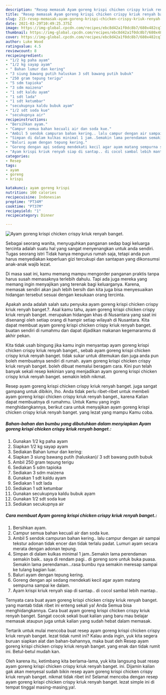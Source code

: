 ```yaml
---
description: "Resep memasak Ayam goreng krispi chicken crispy kriuk renyah banget. yang sedap dan Mudah Dibuat"
title: "Resep memasak Ayam goreng krispi chicken crispy kriuk renyah banget. yang sedap dan Mudah Dibuat"
slug: 215-resep-memasak-ayam-goreng-krispi-chicken-crispy-kriuk-renyah-banget-yang-sedap-dan-mudah-dibuat
date: 2021-03-29T10:49:25.375Z
image: https://img-global.cpcdn.com/recipes/ebc8d42a1f0dc8b7/680x482cq70/ayam-goreng-krispi-chicken-crispy-kriuk-renyah-banget-foto-resep-utama.jpg
thumbnail: https://img-global.cpcdn.com/recipes/ebc8d42a1f0dc8b7/680x482cq70/ayam-goreng-krispi-chicken-crispy-kriuk-renyah-banget-foto-resep-utama.jpg
cover: https://img-global.cpcdn.com/recipes/ebc8d42a1f0dc8b7/680x482cq70/ayam-goreng-krispi-chicken-crispy-kriuk-renyah-banget-foto-resep-utama.jpg
author: Luke Wood
ratingvalue: 4.5
reviewcount: 8
recipeingredient:
- "1/2 kg paha ayam"
- "1/2 kg sayap ayam"
- " Bahan lumur dan kering"
- "3 siung bawang putih haluskan 3 sdt bawang putih bubuk"
- "250 gram tepung terigu"
- "5 sdm tapioka"
- "3 sdm maizena"
- "1 sdt kaldu ayam"
- "1 sdt lada"
- "1 sdt ketumbar"
- "secukupnya kaldu bubuk ayam"
- "1/2 sdt soda kue"
- "secukupnya air"
recipeinstructions:
- "Bersihkan ayam."
- "Campur semua bahan kecuali air dan soda kue."
- "Ambil 5 sendok campuran bahan kering.. lalu campur dengan air sampai tekstur adonan tidak encer dan tidak terlalu padat. Lumuri ayam secara merata dengan adonan tepung."
- "Simpan di dalam kulkas minimal 1 jam..Semakin lama perendaman semakin baik.. saya di rendam pagi.. di goreng sore untuk buka puasa. Semakin lama perendaman...rasa bumbu nya semakin meresap sampai ke tulang bagian luar."
- "Baluri ayam dengan tepung kering."
- "Goreng dengan api sedang mendekati kecil agar ayam matang sempurna sampai ke dalam."
- "Ayam krispi kriuk renyah siap di santap.. di cocol sambal lebih mantap.."
categories:
- Resep
tags:
- ayam
- goreng
- krispi

katakunci: ayam goreng krispi 
nutrition: 160 calories
recipecuisine: Indonesian
preptime: "PT34M"
cooktime: "PT37M"
recipeyield: "1"
recipecategory: Dinner

---
```



![Ayam goreng krispi chicken crispy kriuk renyah banget.](https://img-global.cpcdn.com/recipes/ebc8d42a1f0dc8b7/680x482cq70/ayam-goreng-krispi-chicken-crispy-kriuk-renyah-banget-foto-resep-utama.jpg)

Sebagai seorang wanita, menyuguhkan panganan sedap bagi keluarga tercinta adalah suatu hal yang sangat menyenangkan untuk anda sendiri. Tugas seorang istri Tidak hanya mengurus rumah saja, tetapi anda pun harus menyediakan keperluan gizi tercukupi dan santapan yang dikonsumsi anak-anak wajib lezat.

Di masa  saat ini, kamu memang mampu mengorder panganan praktis tanpa harus susah memasaknya terlebih dahulu. Tapi ada juga mereka yang memang ingin menyajikan yang terenak bagi keluarganya. Karena, memasak sendiri akan jauh lebih bersih dan kita juga bisa menyesuaikan hidangan tersebut sesuai dengan kesukaan orang tercinta. 



Apakah anda adalah salah satu penyuka ayam goreng krispi chicken crispy kriuk renyah banget.?. Asal kamu tahu, ayam goreng krispi chicken crispy kriuk renyah banget. merupakan hidangan khas di Nusantara yang saat ini disenangi oleh setiap orang di hampir setiap wilayah di Nusantara. Kita dapat membuat ayam goreng krispi chicken crispy kriuk renyah banget. buatan sendiri di rumahmu dan dapat dijadikan makanan kegemaranmu di akhir pekan.

Kita tidak usah bingung jika kamu ingin menyantap ayam goreng krispi chicken crispy kriuk renyah banget., sebab ayam goreng krispi chicken crispy kriuk renyah banget. tidak sukar untuk ditemukan dan juga anda pun boleh membuatnya sendiri di rumah. ayam goreng krispi chicken crispy kriuk renyah banget. boleh dibuat memalui beragam cara. Kini pun telah banyak sekali resep kekinian yang menjadikan ayam goreng krispi chicken crispy kriuk renyah banget. semakin lebih nikmat.

Resep ayam goreng krispi chicken crispy kriuk renyah banget. juga sangat gampang untuk dibikin, lho. Anda tidak perlu ribet-ribet untuk membeli ayam goreng krispi chicken crispy kriuk renyah banget., karena Kalian dapat membuatnya di rumahmu. Untuk Kamu yang ingin menghidangkannya, berikut cara untuk menyajikan ayam goreng krispi chicken crispy kriuk renyah banget. yang lezat yang mampu Kamu coba.

<!--inarticleads1-->

##### Bahan-bahan dan bumbu yang dibutuhkan dalam menyiapkan Ayam goreng krispi chicken crispy kriuk renyah banget.:

1. Gunakan 1/2 kg paha ayam
1. Siapkan 1/2 kg sayap ayam
1. Sediakan  Bahan lumur dan kering:
1. Siapkan 3 siung bawang putih (haluskan)/ 3 sdt bawang putih bubuk
1. Ambil 250 gram tepung terigu
1. Sediakan 5 sdm tapioka
1. Sediakan 3 sdm maizena
1. Gunakan 1 sdt kaldu ayam
1. Sediakan 1 sdt lada
1. Sediakan 1 sdt ketumbar
1. Gunakan secukupnya kaldu bubuk ayam
1. Gunakan 1/2 sdt soda kue
1. Sediakan secukupnya air




<!--inarticleads2-->

##### Cara membuat Ayam goreng krispi chicken crispy kriuk renyah banget.:

1. Bersihkan ayam.
1. Campur semua bahan kecuali air dan soda kue.
1. Ambil 5 sendok campuran bahan kering.. lalu campur dengan air sampai tekstur adonan tidak encer dan tidak terlalu padat. Lumuri ayam secara merata dengan adonan tepung.
1. Simpan di dalam kulkas minimal 1 jam..Semakin lama perendaman semakin baik.. saya di rendam pagi.. di goreng sore untuk buka puasa. Semakin lama perendaman...rasa bumbu nya semakin meresap sampai ke tulang bagian luar.
1. Baluri ayam dengan tepung kering.
1. Goreng dengan api sedang mendekati kecil agar ayam matang sempurna sampai ke dalam.
1. Ayam krispi kriuk renyah siap di santap.. di cocol sambal lebih mantap..




Ternyata cara buat ayam goreng krispi chicken crispy kriuk renyah banget. yang mantab tidak ribet ini enteng sekali ya! Anda Semua bisa menghidangkannya. Cara buat ayam goreng krispi chicken crispy kriuk renyah banget. Sangat cocok sekali buat kalian yang baru mau belajar memasak ataupun juga untuk kalian yang sudah hebat dalam memasak.

Tertarik untuk mulai mencoba buat resep ayam goreng krispi chicken crispy kriuk renyah banget. lezat tidak rumit ini? Kalau anda ingin, yuk kita segera buruan siapkan alat dan bahan-bahannya, maka buat deh Resep ayam goreng krispi chicken crispy kriuk renyah banget. yang enak dan tidak rumit ini. Betul-betul mudah kan. 

Oleh karena itu, ketimbang kita berlama-lama, yuk kita langsung buat resep ayam goreng krispi chicken crispy kriuk renyah banget. ini. Dijamin kalian gak akan menyesal sudah bikin resep ayam goreng krispi chicken crispy kriuk renyah banget. nikmat tidak ribet ini! Selamat mencoba dengan resep ayam goreng krispi chicken crispy kriuk renyah banget. lezat simple ini di tempat tinggal masing-masing,ya!.

